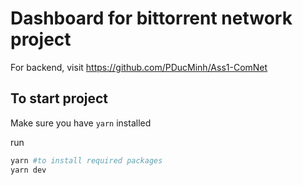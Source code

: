 # Dashboard for bittorrent network project

For backend, visit https://github.com/PDucMinh/Ass1-ComNet

## To start project

Make sure you have `yarn` installed

run

```bash
yarn #to install required packages
yarn dev
```
